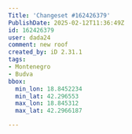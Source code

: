 ```yaml
---
Title: 'Changeset #162426379'
PublishDate: 2025-02-12T11:36:49Z
id: 162426379
user: dada24
comment: new roof
created_by: iD 2.31.1
tags:
- Montenegro
- Budva
bbox:
  min_lon: 18.8452234
  min_lat: 42.296553
  max_lon: 18.845312
  max_lat: 42.2966187

---
```


